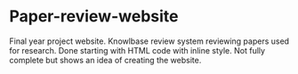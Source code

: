 # Paper-review-website
Final year project website. Knowlbase review system reviewing papers used for research. Done starting with HTML code with inline style. Not fully complete but shows an idea of creating the website.
